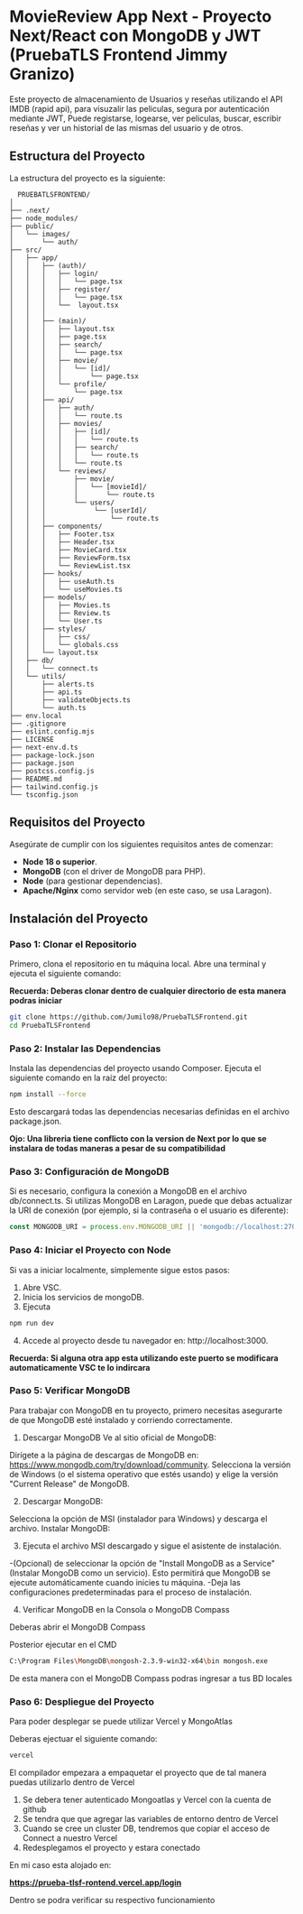# **MovieReview App Next - Proyecto Next/React con MongoDB y JWT (PruebaTLS Frontend Jimmy Granizo)**

Este proyecto de almacenamiento de Usuarios y reseñas utilizando el API IMDB (rapid api), para visuzalir las peliculas, segura por autenticación mediante JWT, Puede registarse, logearse, ver peliculas, buscar, escribir reseñas y ver un historial de las mismas del usuario y de otros.

## **Estructura del Proyecto**

La estructura del proyecto es la siguiente:

      PRUEBATLSFRONTEND/
    │
    ├── .next/
    ├── node_modules/
    ├── public/
    │   └── images/
    │       └── auth/
    ├── src/
    │   ├── app/
    │   │   ├── (auth)/
    │   │   │   ├── login/
    │   │   │   │   └── page.tsx
    │   │   │   ├── register/
    │   │   │   │   └── page.tsx
    │   │   │   └──  layout.tsx 
    │   │   │           
    │   │   ├── (main)/
    │   │   │   ├── layout.tsx
    │   │   │   ├── page.tsx
    │   │   │   ├── search/
    │   │   │   │   └── page.tsx
    │   │   │   ├── movie/
    │   │   │   │   └── [id]/
    │   │   │   │       └── page.tsx
    │   │   │   └── profile/
    │   │   │       └── page.tsx
    │   │   ├── api/
    │   │   │   ├── auth/
    │   │   │   │   └── route.ts
    │   │   │   ├── movies/
    │   │   │   │   ├── [id]/
    │   │   │   │   │   └── route.ts
    │   │   │   │   ├── search/
    │   │   │   │   │   └── route.ts
    │   │   │   │   └── route.ts
    │   │   │   └── reviews/
    │   │   │       ├── movie/
    │   │   │       │   └── [movieId]/
    │   │   │       │       └── route.ts
    │   │   │       └── users/
    │   │   │            └── [userId]/    
    │   │   │                └── route.ts
    │   │   ├── components/
    │   │   │   ├── Footer.tsx
    │   │   │   ├── Header.tsx
    │   │   │   ├── MovieCard.tsx
    │   │   │   ├── ReviewForm.tsx
    │   │   │   └── ReviewList.tsx
    │   │   ├── hooks/
    │   │   │   ├── useAuth.ts
    │   │   │   └── useMovies.ts
    │   │   ├── models/
    │   │   │   ├── Movies.ts
    │   │   │   ├── Review.ts
    │   │   │   └── User.ts
    │   │   ├── styles/
    │   │   │   ├── css/
    │   │   │   └── globals.css
    │   │   └── layout.tsx
    │   ├── db/
    │   │   └── connect.ts
    │   └── utils/
    │       ├── alerts.ts
    │       ├── api.ts
    │       ├── validateObjects.ts
    │       └── auth.ts
    ├── env.local
    ├── .gitignore
    ├── eslint.config.mjs
    ├── LICENSE
    ├── next-env.d.ts
    ├── package-lock.json
    ├── package.json
    ├── postcss.config.js
    ├── README.md
    ├── tailwind.config.js
    └── tsconfig.json


## **Requisitos del Proyecto**

Asegúrate de cumplir con los siguientes requisitos antes de comenzar:

- **Node 18 o superior**.
- **MongoDB** (con el driver de MongoDB para PHP).
- **Node** (para gestionar dependencias).
- **Apache/Nginx** como servidor web (en este caso, se usa Laragon).

## **Instalación del Proyecto**

### **Paso 1: Clonar el Repositorio**

Primero, clona el repositorio en tu máquina local. Abre una terminal y ejecuta el siguiente comando:

**Recuerda: Deberas clonar dentro de cualquier directorio de esta manera podras iniciar**

```bash
git clone https://github.com/Jumilo98/PruebaTLSFrontend.git
cd PruebaTLSFrontend
```
### **Paso 2: Instalar las Dependencias**

Instala las dependencias del proyecto usando Composer. Ejecuta el siguiente comando en la raíz del proyecto:

```bash
npm install --force
```

Esto descargará todas las dependencias necesarias definidas en el archivo package.json.

**Ojo: Una libreria tiene conflicto con la version de Next por lo que se instalara de todas maneras a pesar de su compatibilidad**

### **Paso 3: Configuración de MongoDB**

Si es necesario, configura la conexión a MongoDB en el archivo db/connect.ts. Si utilizas MongoDB en Laragon, puede que debas actualizar la URI de conexión (por ejemplo, si la contraseña o el usuario es diferente):

```js
const MONGODB_URI = process.env.MONGODB_URI || 'mongodb://localhost:27017/MovieReviews';
```
### **Paso 4: Iniciar el Proyecto con Node**

Si vas a iniciar localmente, simplemente sigue estos pasos:

1. Abre VSC.
2. Inicia los servicios de mongoDB.
3. Ejecuta 
```bash
npm run dev
```
4. Accede al proyecto desde tu navegador en: http://localhost:3000.

**Recuerda: Si alguna otra app esta utilizando este puerto se modificara automaticamente VSC te lo indircara**

### **Paso 5: Verificar MongoDB**

Para trabajar con MongoDB en tu proyecto, primero necesitas asegurarte de que MongoDB esté instalado y corriendo correctamente.

1. Descargar MongoDB
Ve al sitio oficial de MongoDB:

Dirígete a la página de descargas de MongoDB en: https://www.mongodb.com/try/download/community.
Selecciona la versión de Windows (o el sistema operativo que estés usando) y elige la versión "Current Release" de MongoDB.

2. Descargar MongoDB:

Selecciona la opción de MSI (instalador para Windows) y descarga el archivo.
Instalar MongoDB:

3. Ejecuta el archivo MSI descargado y sigue el asistente de instalación.

-(Opcional) de seleccionar la opción de "Install MongoDB as a Service" (Instalar MongoDB como un servicio). Esto permitirá que MongoDB se ejecute automáticamente cuando inicies tu máquina.
-Deja las configuraciones predeterminadas para el proceso de instalación.

4. Verificar MongoDB en la Consola o MongoDB Compass

Deberas abrir el MongoDB Compass 

Posterior ejecutar en el CMD
```bash
C:\Program Files\MongoDB\mongosh-2.3.9-win32-x64\bin mongosh.exe
```

De esta manera con el MongoDB Compass podras ingresar a tus BD locales

### **Paso 6: Despliegue del Proyecto**

Para poder desplegar se puede utilizar Vercel y MongoAtlas

Deberas ejectuar el siguiente comando:

```bash
vercel
```

El compilador empezara a empaquetar el proyecto que de tal manera puedas utilizarlo dentro de Vercel

1. Se debera tener autenticado Mongoatlas y Vercel con la cuenta de github 
2. Se tendra que que agregar las variables de entorno dentro de Vercel
3. Cuando se cree un cluster DB, tendremos que copiar el acceso de Connect a nuestro Vercel
4. Redesplegamos el proyecto y estara conectado

En mi caso esta alojado en:

**https://prueba-tlsf-rontend.vercel.app/login**

Dentro se podra verificar su respectivo funcionamiento 
